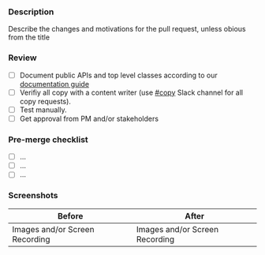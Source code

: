 ### Description

Describe the changes and motivations for the pull request, unless obious from the title

### Review

- [ ] Document public APIs and top level classes according to our [documentation guide](https://github.com/)
- [ ] Verifiy all copy with a content writer (use [#copy](https://github.com) Slack channel for all copy requests).
- [ ] Test manually.
- [ ] Get approval from PM and/or stakeholders

### Pre-merge checklist

- [ ] ...
- [ ] ...
- [ ] ...

### Screenshots

| Before | After |
|--------------------------------|--------------------------------|
| Images and/or Screen Recording | Images and/or Screen Recording |